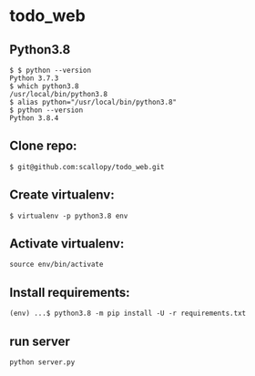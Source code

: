 # todo_web

## Python3.8

```
$ $ python --version
Python 3.7.3
$ which python3.8
/usr/local/bin/python3.8
$ alias python="/usr/local/bin/python3.8"
$ python --version
Python 3.8.4
```

## Clone repo:

`$ git@github.com:scallopy/todo_web.git`

## Create virtualenv:

`$ virtualenv -p python3.8 env`

## Activate virtualenv:

`source env/bin/activate`

## Install requirements:

`(env) ...$ python3.8 -m pip install -U -r requirements.txt`

## run server

`python server.py`
